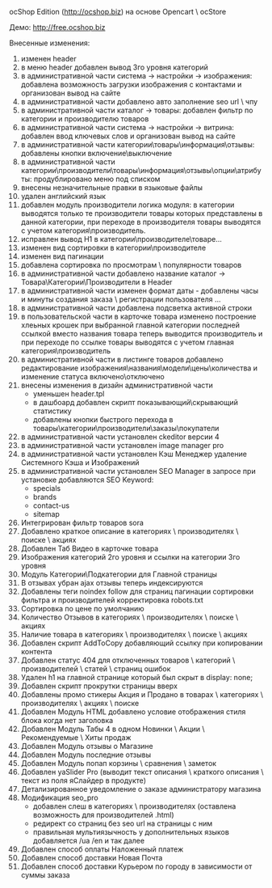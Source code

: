 
ocShop Edition (http://ocshop.biz) на основе Opencart \ ocStore

Демо: http://free.ocshop.biz

Внесенные изменения:

1. изменен header
2. в меню header добавлен вывод 3го уровня категорий
3. в административной части система -> настройки -> изображения: добавлена возможность загрузки изображения с контактами и организован вывод на сайте
4. в административной части добавлено авто заполнение seo url \ чпу
5. в административной части каталог -> товары: добавлен фильтр по категории и производителю товаров
6. в административной части система -> настройки -> витрина: добавлен ввод ключевых слов и организован вывод на сайте
7. в административной части категории\товары\информация\отзывы: добавлены кнопки включение\выключение
8. в административной части категории\производители\товары\информация\отзывы\опции\атрибуты: продублировано меню под списком
9. внесены незначительные правки в языковые файлы
10. удален английский язык
11. добавлен модуль производители логика модуля: в категории выводятся только те производители товары которых представлены в данной категории, при переходе в производителя товары выводятся с учетом категория\производитель.
12. исправлен вывод H1 в категории\производителе\товаре...
13. изменен вид сортировки в категории\производителе
14. изменен вид пагинации
15. добавлена сортировка по просмотрам \ популярности товаров
16. в административной части добавлено название каталог -> Товара\Категории\Производители в Header
17. в административной части изменен формат даты - добавлены часы и минуты создания заказа \ регистрации пользователя ...
18. в административной части добавлена подсветка активной строки
19. в пользовательской части в карточке товара изменено построение хлеьных крошек при выбранной главной категории последней ссылкой вместо названия товара теперь выводится производитель и при переходе по ссылке товары выводятся с учетом главная категория\производитель
20. в административной части в листинге товаров добавлено редактирование изображения\названия\модели\цены\количества и изменение статуса включено\отключено
21. внесены изменения в дизайн административной части
	- уменьшен header.tpl
	- в дашбоард добавлен скрипт показывающий\скрывающий статистику
	- добавлены кнопки быстрого перехода в товары\категории\производители\заказы\покупатели
22. в административной части установлен ckeditor версии 4
23. в административной части установлен image manager pro
24. в административной части установлен Кэш Менеджер удаление Системного Кэша и Изображений
25. в административной части установлен SEO Manager
	в запросе при установке добавляются SEO Keyword:
	- specials
	- brands
	- contact-us
	- sitemap
26. Интегрирован фильтр товаров sora
27. Добавлено краткое описание в категориях \ производителях \ поиске \ акциях
28. Добавлен Таб Видео в карточке товара
29. Изображения категорий 2го уровня и ссылки на категории 3го уровня
30. Модуль Категории\Подкатегории для Главной страницы
31. В отзывах убран ajax отзывы теперь индексируются
32. Добавлены теги noindex follow для страниц пагинации сортировки фильтра и производителей корректировка robots.txt
33. Сортировка по цене по умолчанию
34. Количество Отзывов в категориях \ производителях \ поиске \ акциях
35. Наличие товара в категориях \ производителях \ поиске \ акциях
36. Добавлен скрипт AddToCopy добавляющий ссылку при копировании контента
37. Добавлен статус 404 для отключенных товаров \ категорий \ производителей \ статей \ страниц ошибок
38. Удален h1 на главной странице который был скрыт в display: none;
39. Добавлен скрипт прокрутки страницы вверх
40. Добавлены промо стикеры Акция и Продано в товарах \ категориях \ производителях \ акциях \ поиске
41. Добавлен Модуль HTML добавлено условие отображения стиля блока когда нет заголовка
42. Добавлен Модуль Табы 4 в одном Новинки \ Акции \ Рекомендуемые \ Хиты продаж
43. Добавлен Модуль отзывы о Магазине
44. Добавлен Модуль последние отзывы
45. Добавлен Модуль попап корзины \ сравнения \ заметок
46. Добавлен yaSlider Pro (выводит текст описания \ краткого описания \ текст из поля яСлайдер в продукте)
47. Детализированное уведомление о заказе администратору магазина
48. Модификация seo_pro
	- добавлен слеш в категориях \ производителях (оставлена возможность для производителей .html)
	- редирект со страниц без seo url на страницы с ним
	- правильная мультиязычность у дополнительных языков добавляется /ua /en и так далее
49. Добавлен способ оплаты Наложенный платеж
50. Добавлен способ доставки Новая Почта
51. Добавлен способ доставки Курьером по городу в зависимости от суммы заказа